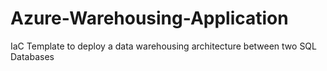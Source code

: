 # Azure-Warehousing-Application
IaC Template to deploy a data warehousing architecture between two SQL Databases
